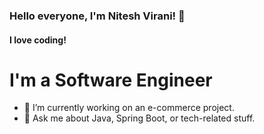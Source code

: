 ### Hello everyone, I'm Nitesh Virani! 👋

#### I love coding!

<!--
**niteshvirani/niteshvirani** is a ✨ _special_ ✨ repository because its `README.md` (this file) appears on your GitHub profile.

Here are some ideas to get you started:

- 🔭 I’m currently working on ...
- 🌱 I’m currently learning ...
- 👯 I’m looking to collaborate on ...
- 🤔 I’m looking for help with ...
- 💬 Ask me about ...
- 📫 How to reach me: ...
- 😄 Pronouns: ...
- ⚡ Fun fact: ...
-->

# I'm a Software Engineer
- 🔭 I’m currently working on an e-commerce project.
- 💬 Ask me about Java, Spring Boot, or tech-related stuff.
